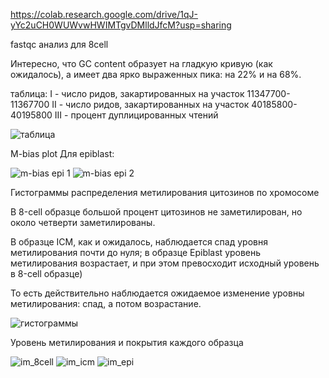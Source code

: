 https://colab.research.google.com/drive/1qJ-yYc2uCH0WUWvwHWIMTgvDMlldJfcM?usp=sharing


fastqc анализ для 8cell

Интересно, что GC content образует на гладкую кривую (как ожидалось), а имеет два ярко выраженных пика: на 22% и на 68%.



таблица:
I - число ридов, закартированных на участок 11347700-11367700
II - число ридов, закартированных на участок 40185800-40195800
III - процент дуплицированных чтений

![таблица](https://user-images.githubusercontent.com/72361668/154709521-46eb66df-18aa-4158-8c8f-88fa6dbbb054.png)


M-bias plot
Для epiblast:

![m-bias epi 1](https://user-images.githubusercontent.com/72361668/154709594-1f9c87df-36dd-4892-b125-0dc1ee905a57.png)
![m-bias epi 2](https://user-images.githubusercontent.com/72361668/154709599-324f3aad-0a7a-4bd8-a2ae-add1358f2339.png)


Гистограммы
распределения метилирования цитозинов по хромосоме

В 8-cell образце большой процент цитозинов не заметилирован, но около четверти заметилированы.

В образце ICM, как и ожидалось, наблюдается спад уровня метилирования почти до нуля; в образце Epiblast уровень метилирования возрастает, и при этом превосходит исходный уровень в 8-cell образце)

То есть действительно наблюдается ожидаемое изменение уровны метилирования: спад, а потом возрастание.

![гистограммы](https://user-images.githubusercontent.com/72361668/154709669-bccb5fa6-2183-4c6f-a173-6a1ed5361281.png)



Уровень метилирования и покрытия каждого образца

![im_8cell](https://user-images.githubusercontent.com/72361668/154709740-c3d3c14f-7fc8-4491-b30f-12e5e3aeb204.png)
![im_icm](https://user-images.githubusercontent.com/72361668/154709753-4d23b5ce-d922-4fdf-8bb5-a944248d583f.png)
![im_epi](https://user-images.githubusercontent.com/72361668/154709760-409fc981-a117-4af6-8818-930efe3ec81c.png)

